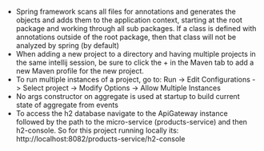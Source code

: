 - Spring framework scans all files for annotations and generates the objects and adds them to the application context,
  starting at the root package and working through all sub packages. If a class is defined with annotations outside of
  the root package, then that class will not be analyzed by spring (by default)
- When adding a new project to a directory and having multiple projects in the same intellij session,
  be sure to click the + in the Maven tab to add a new Maven profile for the new project.
- To run multiple instances of a project, go to:
  Run -> Edit Configurations -> Select project -> Modify Options -> Allow Multiple Instances
- No args constructor on aggregate is used at startup to build current state of aggregate from events
- To access the h2 database navigate to the ApiGateway instance followed by the path to the micro-service (products-service)
  and then h2-console. So for this project running locally its: http://localhost:8082/products-service/h2-console